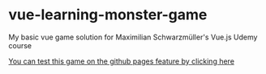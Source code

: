 # vue-learning-monster-game
My basic vue game solution for Maximilian Schwarzmüller's Vue.js Udemy course

[You can test this game on the github pages feature by clicking here](https://egeakat.github.io/vue-learning-monster-game/)
